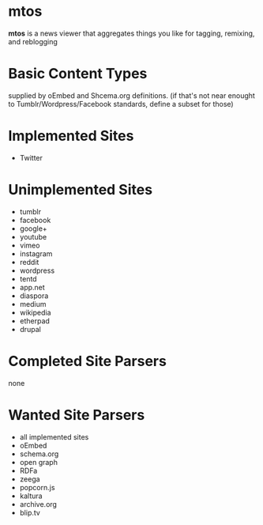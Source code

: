 mtos
====

**mtos** is a news viewer that aggregates things you like for tagging, remixing, and reblogging

Basic Content Types
===================

supplied by oEmbed and Shcema.org definitions.
(if that's not near enought to Tumblr/Wordpress/Facebook standards,
define a subset for those)

Implemented Sites
=================

* Twitter

Unimplemented Sites
===================

* tumblr
* facebook
* google+
* youtube
* vimeo
* instagram
* reddit
* wordpress
* tentd
* app.net
* diaspora
* medium
* wikipedia
* etherpad
* drupal

Completed Site Parsers
======================

none

Wanted Site Parsers
===================

* all implemented sites
* oEmbed
* schema.org
* open graph
* RDFa
* zeega
* popcorn.js
* kaltura
* archive.org
* blip.tv
